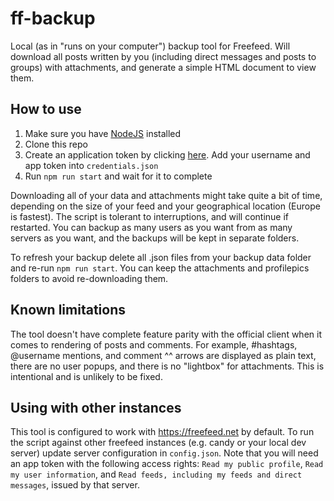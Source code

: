 # ff-backup

Local (as in "runs on your computer") backup tool for Freefeed. Will download all posts written by you (including direct messages and posts to groups) with attachments, and generate a simple HTML document to view them.

## How to use

1. Make sure you have [NodeJS](https://nodejs.org/en/) installed
1. Clone this repo
1. Create an application token by clicking [here](https://freefeed.net/settings/app-tokens/create?title=ff-backup&scopes=read-my-info%20read-feeds). Add your username and app token into `credentials.json`
1. Run `npm run start` and wait for it to complete

Downloading all of your data and attachments might take quite a bit of time, depending on the size of your feed and your geographical location (Europe is fastest). The script is tolerant to interruptions, and will continue if restarted. You can backup as many users as you want from as many servers as you want, and the backups will be kept in separate folders.

To refresh your backup delete all .json files from your backup data folder and re-run `npm run start`. You can keep the attachments and profilepics folders to avoid re-downloading them.

## Known limitations

The tool doesn't have complete feature parity with the official client when it comes to rendering of posts and comments. For example, #hashtags, @username mentions, and comment ^^ arrows are displayed as plain text, there are no user popups, and there is no "lightbox" for attachments. This is intentional and is unlikely to be fixed.

## Using with other instances

This tool is configured to work with https://freefeed.net by default. To run the script against other freefeed instances (e.g. candy or your local dev server) update server configuration in `config.json`. Note that you will need an app token with the following access rights: `Read my public profile`, `Read my user information`, and `Read feeds, including my feeds and direct messages`, issued by that server.
